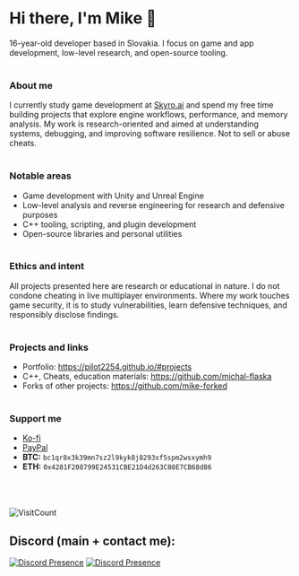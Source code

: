 <!--
<div align="center">

  <br>

  ![Header](https://capsule-render.vercel.app/api?type=waving&height=300&color=282c34&text=Hi!%20My%20name%20is%20Mike&fontAlignY=40&fontColor=e5c07b)
  
  <br>

  [![Typing SVG](https://readme-typing-svg.demolab.com?font=Geist&weight=500&size=40&duration=3000&pause=1000&color=fefefe&center=true&vCenter=true&width=435&lines=Game+Developer;App+Developer;UI%2FUX+Designer;CEO+RedFox+Studios)](https://git.io/typing-svg)

  <br>
  <br> 
-->

  # Hi there, I'm Mike 👋

  16-year-old developer based in Slovakia. I focus on game and app development, low-level research, and open-source tooling.
  <br><br>
  ### About me
  I currently study game development at [Skyro.ai](https://skyro.ai/) and spend my free time building projects that explore engine workflows, performance, and memory analysis. My work is research-oriented and aimed at understanding systems, debugging, and improving software resilience. Not to sell or abuse cheats.
  <br><br>
  ### Notable areas
  - Game development with Unity and Unreal Engine
  - Low-level analysis and reverse engineering for research and defensive purposes
  - C++ tooling, scripting, and plugin development
  - Open-source libraries and personal utilities
  <br><br>
  ### Ethics and intent
  All projects presented here are research or educational in nature. I do not condone cheating in live multiplayer environments. Where my work touches game security, it is to study vulnerabilities, learn defensive techniques, and responsibly disclose findings.
  <br><br>
  ### Projects and links
  - Portfolio: https://pilot2254.github.io/#projects  
  - C++, Cheats, education materials: https://github.com/michal-flaska  
  - Forks of other projects: https://github.com/mike-forked
  <br><br>
  ### Support me
  - [Ko-fi](https://ko-fi.com/pilot2254)
  - [PayPal](https://paypal.me/pilot2254)
  - **BTC:** `bc1qr8x3k39mn7sz2l9kyk8j8293xf5spm2wsxymh9`
  - **ETH:** `0x4281F208799E24531CBE21D4d263C08E7CB68d86`
  
  <br><br><br>
  ![VisitCount](https://komarev.com/ghpvc/?username=pilot2254&style=for-the-badge&color=282c34)


  ## Discord (main + contact me):
  [![Discord Presence](https://lanyard.cnrad.dev/api/806496372093616128?theme=dark&idleMessage=I'm%20not%20doing%20anything%20at%20this%20moment.&borderRadius=10px)](https://discord.com/users/806496372093616128)
  [![Discord Presence](https://lanyard.cnrad.dev/api/171395713064894465?theme=dark&idleMessage=I'm%20not%20doing%20anything%20at%20this%20moment.&borderRadius=10px)](https://discord.com/users/171395713064894465)
<!--

  ## Profile visits:
  ![VisitCount](https://komarev.com/ghpvc/?username=pilot2254&style=for-the-badge&color=282c34)

  ## What am I working with:
  ![C#](https://img.shields.io/badge/c%23-%23239120.svg?style=for-the-badge&logo=csharp&logoColor=white)
  ![C++](https://img.shields.io/badge/c++-%2300599C.svg?style=for-the-badge&logo=c%2B%2B&logoColor=white)
  ![CSS3](https://img.shields.io/badge/css3-%231572B6.svg?style=for-the-badge&logo=css3&logoColor=white)
  ![HTML5](https://img.shields.io/badge/html5-%23E34F26.svg?style=for-the-badge&logo=html5&logoColor=white)
  ![JavaScript](https://img.shields.io/badge/javascript-%23323330.svg?style=for-the-badge&logo=javascript&logoColor=%23F7DF1E)
  ![Markdown](https://img.shields.io/badge/markdown-%23000000.svg?style=for-the-badge&logo=markdown&logoColor=white)
  ![Bash Script](https://img.shields.io/badge/bash_script-%23121011.svg?style=for-the-badge&logo=gnu-bash&logoColor=white)
  ![TypeScript](https://img.shields.io/badge/typescript-%23007ACC.svg?style=for-the-badge&logo=typescript&logoColor=white)
  ![Vercel](https://img.shields.io/badge/vercel-%23000000.svg?style=for-the-badge&logo=vercel&logoColor=white)
  ![.Net](https://img.shields.io/badge/.NET-5C2D91?style=for-the-badge&logo=.net&logoColor=white)
  ![Electron.js](https://img.shields.io/badge/Electron-191970?style=for-the-badge&logo=Electron&logoColor=white)
  ![NPM](https://img.shields.io/badge/NPM-%23CB3837.svg?style=for-the-badge&logo=npm&logoColor=white)
  ![Next JS](https://img.shields.io/badge/Next-black?style=for-the-badge&logo=next.js&logoColor=white)
  ![PNPM](https://img.shields.io/badge/pnpm-%234a4a4a.svg?style=for-the-badge&logo=pnpm&logoColor=f69220)
  ![React](https://img.shields.io/badge/react-%2320232a.svg?style=for-the-badge&logo=react&logoColor=%2361DAFB)
  ![Radix UI](https://img.shields.io/badge/radix%20ui-161618.svg?style=for-the-badge&logo=radix-ui&logoColor=white)
  ![SQLite](https://img.shields.io/badge/sqlite-%2307405e.svg?style=for-the-badge&logo=sqlite&logoColor=white)
  ![Vite](https://img.shields.io/badge/vite-%23646CFF.svg?style=for-the-badge&logo=vite&logoColor=white)
  ![Blender](https://img.shields.io/badge/blender-%23F5792A.svg?style=for-the-badge&logo=blender&logoColor=white)
  ![Canva](https://img.shields.io/badge/Canva-%2300C4CC.svg?style=for-the-badge&logo=Canva&logoColor=white)
  ![Aseprite](https://img.shields.io/badge/Aseprite-FFFFFF?style=for-the-badge&logo=Aseprite&logoColor=#7D929E)
  ![Figma](https://img.shields.io/badge/figma-%23F24E1E.svg?style=for-the-badge&logo=figma&logoColor=white)
  ![Gimp](https://img.shields.io/badge/Gimp-657D8B?style=for-the-badge&logo=gimp&logoColor=FFFFFF)
  ![Krita](https://img.shields.io/badge/Krita-203759?style=for-the-badge&logo=krita&logoColor=EEF37B)
  ![Git](https://img.shields.io/badge/git-%23F05033.svg?style=for-the-badge&logo=git&logoColor=white)
  ![GitHub](https://img.shields.io/badge/github-%23121011.svg?style=for-the-badge&logo=github&logoColor=white)
  ![Docker](https://img.shields.io/badge/docker-%230db7ed.svg?style=for-the-badge&logo=docker&logoColor=white)
  ![ESLint](https://img.shields.io/badge/ESLint-4B3263?style=for-the-badge&logo=eslint&logoColor=white)
  ![Notion](https://img.shields.io/badge/Notion-%23000000.svg?style=for-the-badge&logo=notion&logoColor=white)
  ![Tampermonkey](https://img.shields.io/badge/tampermonkey-%2300485B.svg?style=for-the-badge&logo=tampermonkey&logoColor=white)
  ![Itch.io](https://img.shields.io/badge/Itch-%23FF0B34.svg?style=for-the-badge&logo=Itch.io&logoColor=white)
  ![Steam](https://img.shields.io/badge/steam-%23000000.svg?style=for-the-badge&logo=steam&logoColor=white)
  ![Unity](https://img.shields.io/badge/unity-%23000000.svg?style=for-the-badge&logo=unity&logoColor=white)
  ![Unreal Engine](https://img.shields.io/badge/unrealengine-%23313131.svg?style=for-the-badge&logo=unrealengine&logoColor=white)

  ## You can support me by Donating !
  [![PayPal](https://img.shields.io/badge/PayPal-00457C?style=for-the-badge&logo=paypal&logoColor=white)](https://paypal.me/pilot2254) [![Ko-Fi](https://img.shields.io/badge/Ko--fi-F16061?style=for-the-badge&logo=ko-fi&logoColor=white)](https://ko-fi.com/pilot2254) 
  
  <br>

  [![My github activity graph](https://github-readme-activity-graph.vercel.app/graph?username=pilot2254&custom_title=My%20contribution%20Graph&grid=true&area=true&area_color=e06c75&bg_color=282c34&hide_border=true&radius=16&color=e5c07b&line=e06c75&point=e06c75)](https://github.com/pilot2254)

  ![trophies](https://github-profile-trophy.vercel.app/?username=pilot2254&row=1&column=9&theme=onedark&no-frame=true&hide_border=true)
-->

<!--
  <br>
  ![top-langs](https://github-readme-stats.vercel.app/api/top-langs/?username=pilot2254&theme=onedark&hide_border=true&include_all_commits=true&count_private=true&layout=compact)<br>
  ![stats](https://github-readme-stats.vercel.app/api?username=pilot2254&theme=onedark&hide_border=true&include_all_commits=true&count_private=true)
  ![streak](https://nirzak-streak-stats.vercel.app/?user=pilot2254&theme=onedark&hide_border=true)
  <br>
-->

<!--
  ## Pinned Projects

  [![cheat-tables](https://github-readme-stats.vercel.app/api/pin/?username=pilot2254&repo=cheat-tables&theme=onedark&hide_border=true)](https://github.com/pilot2254/cheat-tables)
  [![reusable-unity-scripts](https://github-readme-stats.vercel.app/api/pin/?username=pilot2254&repo=reusable-unity-scripts&theme=onedark&hide_border=true)](https://github.com/pilot2254/reusable-unity-scripts)
  [![steam-playtime-farmer](https://github-readme-stats.vercel.app/api/pin/?username=pilot2254&repo=steam-playtime-farmer&theme=onedark&hide_border=true)](https://github.com/pilot2254/steam-playtime-farmer)
  [![hash-it](https://github-readme-stats.vercel.app/api/pin/?username=pilot2254&repo=hash-it&theme=onedark&hide_border=true)](https://github.com/pilot2254/hash-it)
  [![guitar-tone-finder](https://github-readme-stats.vercel.app/api/pin/?username=pilot2254&repo=guitar-tone-finder&theme=onedark&hide_border=true)](https://github.com/pilot2254/guitar-tone-finder)
  [![github-org-membership-visibility-manager](https://github-readme-stats.vercel.app/api/pin/?username=pilot2254&repo=github-org-membership-visibility-manager&theme=onedark&hide_border=true)](https://github.com/pilot2254/github-org-membership-visibility-manager)
  [![discord-webhook-sender](https://github-readme-stats.vercel.app/api/pin/?username=pilot2254&repo=discord-webhook-sender&theme=onedark&hide_border=true)](https://github.com/pilot2254/discord-webhook-sender)
  [![discord-webhook-scanner](https://github-readme-stats.vercel.app/api/pin/?username=pilot2254&repo=discord-webhook-scanner&theme=onedark&hide_border=true)](https://github.com/pilot2254/discord-webhook-scanner)
  [![auto-committer](https://github-readme-stats.vercel.app/api/pin/?username=pilot2254&repo=auto-committer&theme=onedark&hide_border=true)](https://github.com/pilot2254/auto-committer)
  [![electron-web-renderer](https://github-readme-stats.vercel.app/api/pin/?username=pilot2254&repo=electron-web-renderer&theme=onedark&hide_border=true)](https://github.com/pilot2254/electron-web-renderer)
  [![terminal-snake](https://github-readme-stats.vercel.app/api/pin/?username=pilot2254&repo=terminal-snake&theme=onedark&hide_border=true)](https://github.com/pilot2254/terminal-snake)
  [![contrast-bot](https://github-readme-stats.vercel.app/api/pin/?username=contrast-bot&repo=contrast-bot&theme=onedark&hide_border=true)](https://github.com/contrast-bot/contrast-bot)
  [![ShardDash](https://github-readme-stats.vercel.app/api/pin/?username=redfox-studios&repo=ShardDash&theme=onedark&hide_border=true)](https://github.com/redfox-studios/ShardDash)
  [![pilot2254.github.io](https://github-readme-stats.vercel.app/api/pin/?username=pilot2254&repo=pilot2254.github.io&theme=onedark&hide_border=true)](https://github.com/pilot2254/pilot2254.github.io)
    
  ![Footer](https://capsule-render.vercel.app/api?type=waving&height=300&color=282c34&text=Thanks%20for%20Visiting!&fontAlignY=60&fontColor=e5c07b&section=footer)

</div>
-->
